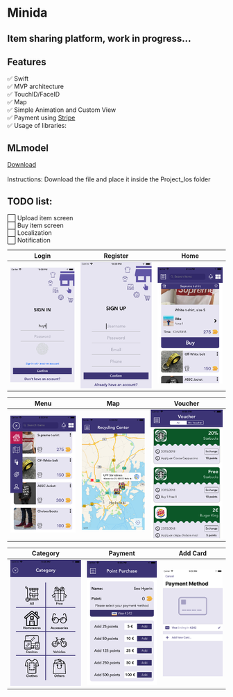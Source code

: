 # Minida

## Item sharing platform, work in progress...

## Features
:white_check_mark: Swift <br/>
:white_check_mark: MVP architecture <br/>
:white_check_mark: TouchID/FaceID <br/>
:white_check_mark: Map <br/>
:white_check_mark: Simple Animation and Custom View <br/>
:white_check_mark: Payment using [Stripe](https://stripe.com/fi) <br/>
:white_check_mark:  Usage of libraries:<br/>

## MLmodel
[Download](https://drive.google.com/open?id=1OVYOl5WrDjH139XIub1uYJfGx2rDH6L4) <br/>
 <br/>
Instructions: Download the file and place it inside the Project_Ios folder

## TODO list:
:white_large_square: Upload item screen <br/>
:white_large_square: Buy item screen <br/>
:white_large_square: Localization <br/>
:white_large_square: Notification <br/>

| Login     | Register   | Home     |
| :-------------: | :-------------: | :-------------: |
| ![Login](art/login.png) | ![Register](art/register.png) | ![Home](art/home3.png) |

| Menu    | Map    | Voucher    | 
| :-------------: | :-------------: | :-------------: |
| ![Menu](art/home2.png) | ![Map](art/map.png) | ![App info](art/voucher.png) |

| Category    | Payment    | Add Card     | 
| :-------------: | :-------------: | :-------------: |
| ![Menu](art/category.png) | ![Payment](art/payment.png) | ![Add Card](art/card.png) |
